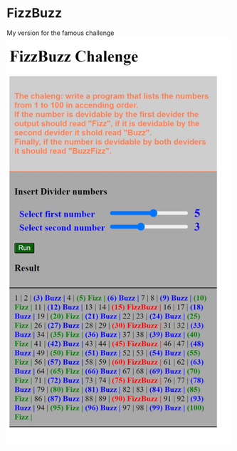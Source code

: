 # FizzBuzz
My version for the famous challenge 
![Screen shot](https://github.com/Tboul/FizzBuzz/blob/2388198ddc6c1d1ff05012cf718a12b29768fbcb/screenshot1.jpg)
